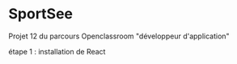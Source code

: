 # SportSee
Projet 12 du parcours Openclassroom "développeur d'application"

étape 1 : installation de React

